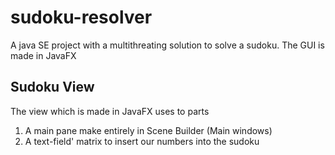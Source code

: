# sudoku-resolver
A java SE project with a multithreating solution to solve a sudoku. The GUI is made in JavaFX 

## Sudoku View
The view which is made in JavaFX uses to parts
  1. A main pane make entirely in Scene Builder (Main windows)
  2. A text-field' matrix to insert our numbers into the sudoku
   
